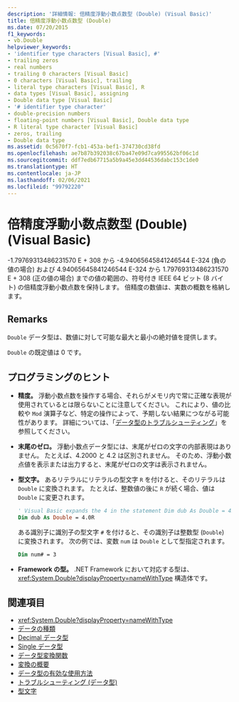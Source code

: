 ```yaml
---
description: '詳細情報: 倍精度浮動小数点数型 (Double) (Visual Basic)'
title: 倍精度浮動小数点数型 (Double)
ms.date: 07/20/2015
f1_keywords:
- vb.Double
helpviewer_keywords:
- 'identifier type characters [Visual Basic], #'
- trailing zeros
- real numbers
- trailing 0 characters [Visual Basic]
- 0 characters [Visual Basic], trailing
- literal type characters [Visual Basic], R
- data types [Visual Basic], assigning
- Double data type [Visual Basic]
- '# identifier type character'
- double-precision numbers
- floating-point numbers [Visual Basic], Double data type
- R literal type character [Visual Basic]
- zeros, trailing
- Double data type
ms.assetid: 0c5670f7-fcb1-453a-bef1-374730cd38fd
ms.openlocfilehash: ae7b87b392038c67ba47e09d7ca995562bf06c1d
ms.sourcegitcommit: ddf7edb67715a5b9a45e3dd44536dabc153c1de0
ms.translationtype: HT
ms.contentlocale: ja-JP
ms.lasthandoff: 02/06/2021
ms.locfileid: "99792220"
---
```

# <a name="double-data-type-visual-basic"></a>倍精度浮動小数点数型 (Double) (Visual Basic)

-1.79769313486231570 E + 308 から -4.94065645841246544 E-324 (負の値の場合) および 4.94065645841246544 E-324 から 1.79769313486231570 E + 308 (正の値の場合) までの値の範囲の、符号付き IEEE 64 ビット (8 バイト) の倍精度浮動小数点数を保持します。 倍精度の数値は、実数の概数を格納します。

## <a name="remarks"></a>Remarks

`Double` データ型は、数値に対して可能な最大と最小の絶対値を提供します。

`Double` の既定値は 0 です。

## <a name="programming-tips"></a>プログラミングのヒント

- **精度。** 浮動小数点数を操作する場合、それらがメモリ内で常に正確な表現が使用されているとは限らないことに注意してください。 これにより、値の比較や `Mod` 演算子など、特定の操作によって、予期しない結果につながる可能性があります。 詳細については、「[データ型のトラブルシューティング](../../programming-guide/language-features/data-types/troubleshooting-data-types.md)」を参照してください。

- **末尾のゼロ。** 浮動小数点データ型には、末尾がゼロの文字の内部表現はありません。 たとえば、4.2000 と 4.2 は区別されません。 そのため、浮動小数点値を表示または出力すると、末尾がゼロの文字は表示されません。

- **型文字。** あるリテラルにリテラルの型文字 `R` を付けると、そのリテラルは `Double` に変換されます。 たとえば、整数値の後に `R` が続く場合、値は `Double` に変更されます。

  ```vb
  ' Visual Basic expands the 4 in the statement Dim dub As Double = 4R to 4.0:
  Dim dub As Double = 4.0R
  ```

  ある識別子に識別子の型文字 `#` を付けると、その識別子は整数型 (`Double`) に変換されます。 次の例では、変数 `num` は `Double` として型指定されます。

  ```vb
  Dim num# = 3
  ```

- **Framework の型。** .NET Framework において対応する型は、<xref:System.Double?displayProperty=nameWithType> 構造体です。

## <a name="see-also"></a>関連項目

- <xref:System.Double?displayProperty=nameWithType>
- [データの種類](index.md)
- [Decimal データ型](decimal-data-type.md)
- [Single データ型](single-data-type.md)
- [データ型変換関数](../functions/type-conversion-functions.md)
- [変換の概要](../keywords/conversion-summary.md)
- [データ型の有効な使用方法](../../programming-guide/language-features/data-types/efficient-use-of-data-types.md)
- [トラブルシューティング (データ型)](../../programming-guide/language-features/data-types/troubleshooting-data-types.md)
- [型文字](../../programming-guide/language-features/data-types/type-characters.md)
